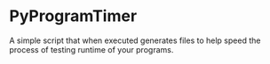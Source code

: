# PyProgramTimer
A simple script that when executed generates files to help speed the process of testing runtime of your programs.
